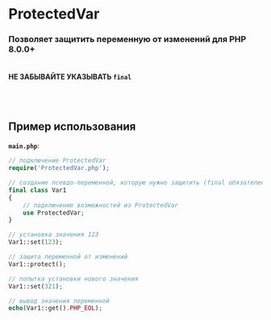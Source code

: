 # ProtectedVar
### Позволяет защитить переменную от изменений для PHP 8.0.0+<br><br>

**НЕ ЗАБЫВАЙТЕ УКАЗЫВАТЬ `final`**

<br><br>
## Пример использования
**`main.php`**:
```php
// подключение ProtectedVar
require('ProtectedVar.php');

// создание псевдо-переменной, которую нужно защитить (final обязателен)
final class Var1
{
    // подключение возможностей из ProtectedVar
    use ProtectedVar;
}

// установка значения 123
Var1::set(123);

// защита переменной от изменений
Var1::protect();

// попытка установки нового значения
Var1::set(321);

// вывод значения переменной
echo(Var1::get().PHP_EOL);
```
